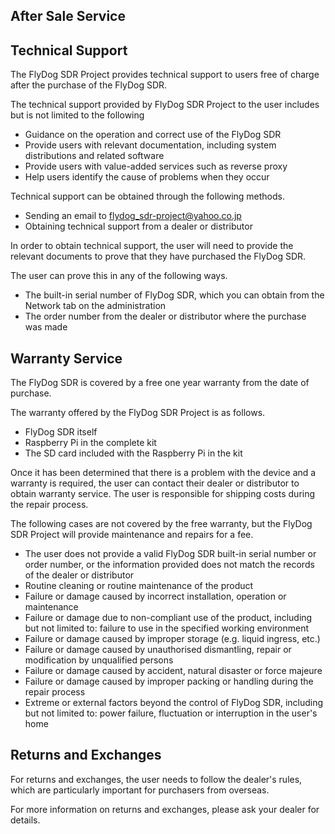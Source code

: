 ## After Sale Service

## Technical Support

The FlyDog SDR Project provides technical support to users free of charge after the purchase of the FlyDog SDR.

The technical support provided by FlyDog SDR Project to the user includes but is not limited to the following

 - Guidance on the operation and correct use of the FlyDog SDR
 - Provide users with relevant documentation, including system distributions and related software
 - Provide users with value-added services such as reverse proxy
 - Help users identify the cause of problems when they occur

Technical support can be obtained through the following methods.

 - Sending an email to [flydog_sdr-project@yahoo.co.jp](mailto:flydog_sdr-project@yahoo.co.jp)
 - Obtaining technical support from a dealer or distributor

In order to obtain technical support, the user will need to provide the relevant documents to prove that they have purchased the FlyDog SDR.

The user can prove this in any of the following ways.

 - The built-in serial number of FlyDog SDR, which you can obtain from the Network tab on the administration
 - The order number from the dealer or distributor where the purchase was made

## Warranty Service

The FlyDog SDR is covered by a free one year warranty from the date of purchase.

The warranty offered by the FlyDog SDR Project is as follows.

 - FlyDog SDR itself
 - Raspberry Pi in the complete kit
 - The SD card included with the Raspberry Pi in the kit

Once it has been determined that there is a problem with the device and a warranty is required, the user can contact their dealer or distributor to obtain warranty service. The user is responsible for shipping costs during the repair process.

The following cases are not covered by the free warranty, but the FlyDog SDR Project will provide maintenance and repairs for a fee.

 - The user does not provide a valid FlyDog SDR built-in serial number or order number, or the information provided does not match the records of the dealer or distributor
 - Routine cleaning or routine maintenance of the product
 - Failure or damage caused by incorrect installation, operation or maintenance
 - Failure or damage due to non-compliant use of the product, including but not limited to: failure to use in the specified working environment
 - Failure or damage caused by improper storage (e.g. liquid ingress, etc.)
 - Failure or damage caused by unauthorised dismantling, repair or modification by unqualified persons
 - Failure or damage caused by accident, natural disaster or force majeure
 - Failure or damage caused by improper packing or handling during the repair process
 - Extreme or external factors beyond the control of FlyDog SDR, including but not limited to: power failure, fluctuation or interruption in the user's home

## Returns and Exchanges

For returns and exchanges, the user needs to follow the dealer's rules, which are particularly important for purchasers from overseas.

For more information on returns and exchanges, please ask your dealer for details.
